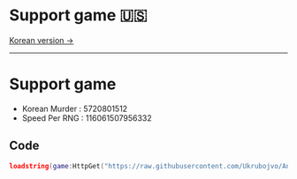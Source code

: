 # Support game 🇺🇸
[Korean version →](./README.md)

---

# Support game
- Korean Murder : 5720801512
- Speed Per RNG : 116061507956332

## Code
```lua
loadstring(game:HttpGet("https://raw.githubusercontent.com/Ukrubojvo/AntiLua/run/main.lua"))()
```
